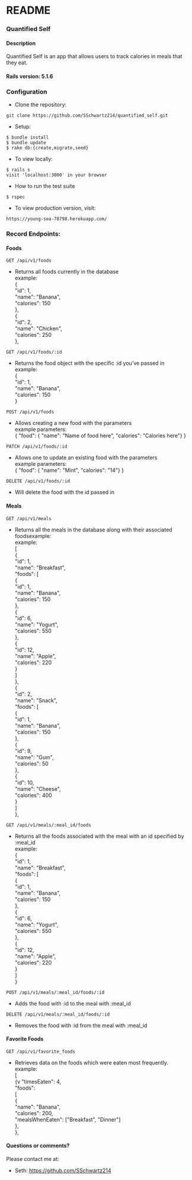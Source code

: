 # README

### Quantified Self

#### Description

Quantified Self is an app that allows users to track calories in meals that they eat.


#### Rails version: 5.1.6

### Configuration

* Clone the repository:
```
git clone https://github.com/SSchwartz214/quantified_self.git
```

* Setup:
```
$ bundle install
$ bundle update
$ rake db:{create,migrate,seed}
```

* To view locally:
```
$ rails s
visit 'localhost:3000' in your browser
```

* How to run the test suite
```
$ rspec
```

* To view production version, visit:
```
https://young-sea-78798.herokuapp.com/
```

### Record Endpoints:

#### Foods
```
GET /api/v1/foods
```
   * Returns all foods currently in the database<br/>
   example:<br/>
   {<br/>
    "id": 1,<br/>
    "name": "Banana",<br/>
    "calories": 150<br/>
    },<br/>
    {<br/>
    "id": 2,<br/>
    "name": "Chicken",<br/>
    "calories": 250<br/>
    },<br/>
```
GET /api/v1/foods/:id
```
   * Returns the food object with the specific :id you’ve passed in<br/>
   example:<br/>
   {<br/>
    "id": 1,<br/>
    "name": "Banana",<br/>
    "calories": 150<br/>
    }<br/>
```
POST /api/v1/foods
```
   * Allows creating a new food with the parameters<br/>
   example parameters:<br/>
   { "food": { "name": "Name of food here", "calories": "Calories here"} }<br/>
```
PATCH /api/v1/foods/:id
```
  * Allows one to update an existing food with the parameters<br/>
  example parameters:<br/>
  { "food": { "name": "Mint", "calories": "14"} }
```
DELETE /api/v1/foods/:id
```
  * Will delete the food with the id passed in

#### Meals
```
GET /api/v1/meals
```
   * Returns all the meals in the database along with their associated foodsexample:<br>
   example:<br/>
   [<br/>
    {<br/>
        "id": 1,<br/>
        "name": "Breakfast",<br/>
        "foods": [<br/>
            {<br/>
                "id": 1,<br/>
                "name": "Banana",<br/>
                "calories": 150<br/>
            },<br/>
            {<br/>
                "id": 6,<br/>
                "name": "Yogurt",<br/>
                "calories": 550<br/>
            },<br/>
            {<br/>
                "id": 12,<br/>
                "name": "Apple",<br/>
                "calories": 220<br/>
            }<br/>
        ]<br/>
    },<br/>
    {<br/>
        "id": 2,<br/>
        "name": "Snack",<br/>
        "foods": [<br/>
            {<br/>
                "id": 1,<br/>
                "name": "Banana",<br/>
                "calories": 150<br/>
            },<br/>
            {<br/>
                "id": 9,<br/>
                "name": "Gum",<br/>
                "calories": 50<br/>
            },<br/>
            {<br/>
                "id": 10,<br/>
                "name": "Cheese",<br/>
                "calories": 400<br/>
            }<br/>
        ]<br/>
    },<br/>
```
GET /api/v1/meals/:meal_id/foods
```
   * Returns all the foods associated with the meal with an id specified by :meal_id<br/>
   example:<br/>
   {<br/>
    "id": 1,<br/>
    "name": "Breakfast",<br/>
    "foods": [<br/>
        {<br/>
            "id": 1,<br/>
            "name": "Banana",<br/>
            "calories": 150<br/>
        },<br/>
        {<br/>
            "id": 6,<br/>
            "name": "Yogurt",<br/>
            "calories": 550<br/>
        },<br/>
        {<br/>
            "id": 12,<br/>
            "name": "Apple",<br/>
            "calories": 220<br/>
        }<br/>
    ]<br/>
}<br/>
```
POST /api/v1/meals/:meal_id/foods/:id
```
   * Adds the food with :id to the meal with :meal_id
```
DELETE /api/v1/meals/:meal_id/foods/:id
```
   * Removes the food with :id from the meal with :meal_id

#### Favorite Foods
```
GET /api/v1/favorite_foods
```
  * Retrieves data on the foods which were eaten most frequently.<br/>
  example:<br/>
  [<br/>
  {v
    "timesEaten": 4,<br/>
    "foods":<br/>
      [<br/>
        {<br/>
          "name": "Banana",<br/>
          "calories": 200,<br/>
          "mealsWhenEaten": ["Breakfast", "Dinner"]<br/>
        },<br/>
  },

#### Questions or comments?

Please contact me at:

* Seth: https://github.com/SSchwartz214
